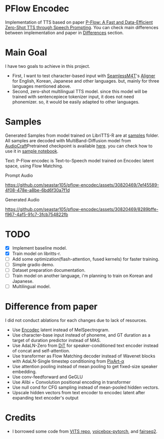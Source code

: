 # PFlow Encodec

Implementation of TTS based on paper [P-Flow: A Fast and Data-Efficient Zero-Shot TTS through Speech Prompting](https://openreview.net/pdf?id=zNA7u7wtIN). You can check main differences between implementation and paper in [Differences](#difference-from-paper) section.

# Main Goal

I have two goals to achieve in this project.

- First, I want to test character-based input with [SeamlessM4T](https://arxiv.org/abs/2308.11596)'s [Aligner](https://github.com/facebookresearch/seamless_communication/blob/main/docs/m4t/unity2_aligner_README.md) for English, Korean, Japanese and other languages. but, mainly for three languages mentioned above.
- Second, zero-shot multilingual TTS model. since this model will be trained with sentencepiece tokenizer input, it does not need phonemizer. so, it would be easily adapted to other languages.

# Samples

Generated Samples from model trained on LibriTTS-R are at [samples](https://github.com/seastar105/pflow-encodec/tree/main/samples) folder. All samples are decoded with MultiBand-Diffusion model from [AudioCraft](https://github.com/facebookresearch/audiocraft/blob/main/docs/MBD.md)Pretrained checkpoint is available [here](https://huggingface.co/seastar105/pflow-encodec-libritts/tree/main). you can check how to use it in [sample notebook](https://github.com/seastar105/pflow-encodec/blob/main/notebooks/generate.ipynb).

Text: P-Flow encodec is Text-to-Speech model trained on Encodec latent space, using Flow Matching.

Prompt Audio

https://github.com/seastar105/pflow-encodec/assets/30820469/7ef45589-4f08-478e-a8be-6bd6f30a7f1d

Generated Audio

https://github.com/seastar105/pflow-encodec/assets/30820469/8289bffe-f967-4af5-91c7-3fcb754822fb

# TODO

- [x] Implement baseline model.
- [x] Train model on libritts-r.
- [ ] Add some optimization(flash-attention, fused kernels) for faster training.
- [ ] Simple gradio demo.
- [ ] Dataset preparation documentation.
- [ ] Train model on another language, i'm planning to train on Korean and Japanese.
- [ ] Multilingual model.

# Difference from paper

I did not conduct ablations for each changes due to lack of resources.

- Use [Encodec](https://github.com/facebookresearch/audiocraft/blob/main/docs/ENCODEC.md) latent instead of MelSpectrogram.
- Use character-base input instead of phoneme, and GT duration as a target of duration predictor instead of MAS.
- Use AdaLN-Zero from [DiT](https://arxiv.org/abs/2212.09748) for speaker-conditioned text encoder instead of concat and self-attention.
- Use transformer as Flow Matching decoder instead of Wavenet blocks with AdaLN-Single timestep conditioning from [PixArt-α](https://arxiv.org/abs/2310.00426)
- Use attention pooling instead of mean pooling to get fixed-size speaker embedding.
- Use conv-feedforward and GeGLU
- Use Alibi + Convolution positional encoding in transformer
- Use null cond for CFG sampling instead of mean-pooled hidden vectors.
- Upscale hidden vectors from text encoder to encodec latent after expanding text encoder's output

# Credits

- I borrowed some code from [VITS repo](https://github.com/jaywalnut310/vits), [voicebox-pytorch](https://github.com/lucidrains/voicebox-pytorch), and [fairseq2](https://github.com/facebookresearch/fairseq2).
